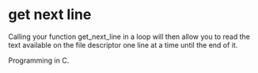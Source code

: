 # get next line

Calling your function get_next_line in a loop will then allow you to read the text available on the file descriptor one line at a time until the end of it.

Programming in C.
